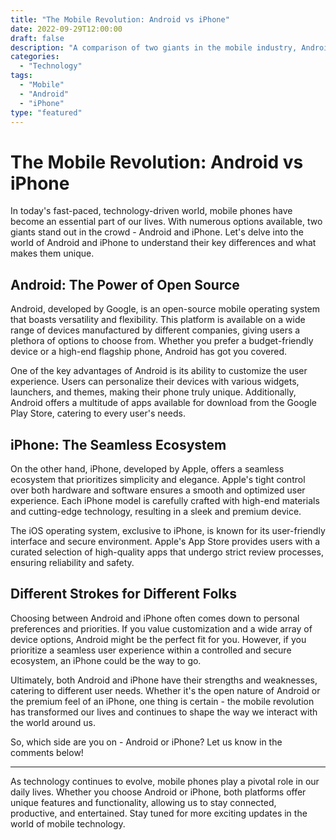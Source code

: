```yaml
--- 
title: "The Mobile Revolution: Android vs iPhone"
date: 2022-09-29T12:00:00
draft: false
description: "A comparison of two giants in the mobile industry, Android and iPhone"
categories: 
  - "Technology"
tags: 
  - "Mobile"
  - "Android"
  - "iPhone"
type: "featured"
---
```


# The Mobile Revolution: Android vs iPhone

In today's fast-paced, technology-driven world, mobile phones have become an essential part of our lives. With numerous options available, two giants stand out in the crowd - Android and iPhone. Let's delve into the world of Android and iPhone to understand their key differences and what makes them unique.

## Android: The Power of Open Source

Android, developed by Google, is an open-source mobile operating system that boasts versatility and flexibility. This platform is available on a wide range of devices manufactured by different companies, giving users a plethora of options to choose from. Whether you prefer a budget-friendly device or a high-end flagship phone, Android has got you covered.

One of the key advantages of Android is its ability to customize the user experience. Users can personalize their devices with various widgets, launchers, and themes, making their phone truly unique. Additionally, Android offers a multitude of apps available for download from the Google Play Store, catering to every user's needs.

## iPhone: The Seamless Ecosystem

On the other hand, iPhone, developed by Apple, offers a seamless ecosystem that prioritizes simplicity and elegance. Apple's tight control over both hardware and software ensures a smooth and optimized user experience. Each iPhone model is carefully crafted with high-end materials and cutting-edge technology, resulting in a sleek and premium device.

The iOS operating system, exclusive to iPhone, is known for its user-friendly interface and secure environment. Apple's App Store provides users with a curated selection of high-quality apps that undergo strict review processes, ensuring reliability and safety.

## Different Strokes for Different Folks

Choosing between Android and iPhone often comes down to personal preferences and priorities. If you value customization and a wide array of device options, Android might be the perfect fit for you. However, if you prioritize a seamless user experience within a controlled and secure ecosystem, an iPhone could be the way to go.

Ultimately, both Android and iPhone have their strengths and weaknesses, catering to different user needs. Whether it's the open nature of Android or the premium feel of an iPhone, one thing is certain - the mobile revolution has transformed our lives and continues to shape the way we interact with the world around us.

So, which side are you on - Android or iPhone? Let us know in the comments below!

---

As technology continues to evolve, mobile phones play a pivotal role in our daily lives. Whether you choose Android or iPhone, both platforms offer unique features and functionality, allowing us to stay connected, productive, and entertained. Stay tuned for more exciting updates in the world of mobile technology.
